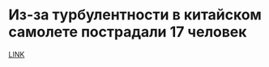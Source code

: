 # Из-за турбулентности в китайском самолете пострадали 17 человек



[LINK](https://varlamov.ru/1703890.html)